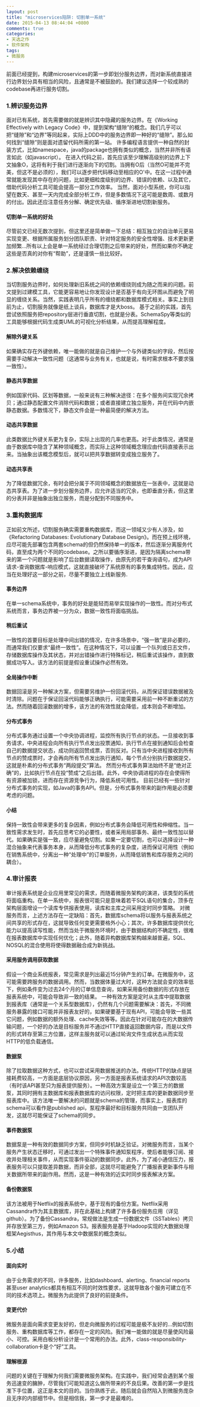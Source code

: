 ```yaml
---
layout: post
title: "microservices陷阱: 切割单一系统"
date: 2015-04-13 08:44:04 +0800
comments: true
categories: 
- 天选之作
- 软件架构
tags:
- 微服务
---
```


前面已经提到，构建microservices的第一步即划分服务边界，而对新系统直接进行边界划分具有相当的风险，且通常是不被鼓励的。我们建议选择一个较成熟的codebase再进行服务切割。

### 1.辨识服务边界

面对已有系统，首先需要做的就是辨识其中隐藏的服务边界。在《Working Effectively with Legacy Code》中，提到架构“缝隙”的概念。我们几乎可以把“缝隙”和“边界”等同起来，实际上DDD中的服务边界即一种好的“缝隙”。那么如何找到“缝隙”则是面对遗留代码所需的第一站。
许多编程语言提供一种自然的封装方式，比如namespace，java的package也拥有类似的概念，当然并非所有语言如此（如javascript）。
在进入代码之前，首先应该至少理解高级别的边界上下文抽象O，这将有利于我们进行逐渐向下的切割。当拥有O后（当然O可能并不完美，但这不是必须的），我们可以逐步把代码移动至相应的O'中。在这一过程中通常就能发现其中存在的问题，比如更细粒度级别的边界、错误的依赖、以及其它，借助代码分析工具可能会提高一部分工作效率。
当然，面对小型系统，你可以指望在数天、甚至一天内完成全部分析工作，但是多数情况下这可能是数周、或数月的付出。因此还应注意任务分解、确定优先级、循序渐进地切割新服务。

#### 切割单一系统的好处

尽管前文已经无数次提到，但这里还是简单做一下总结：相互独立的自治单元更易实现变更、根据所属服务划分团队职责、针对特定服务的安全性增强、技术更新更加频繁...所有以上会是单一系统经过合理切割之后带来的好处，然而如果你不确定这些是否真的对你有“帮助”，还是谨慎一些比较好。

### 2.解决依赖缠绕

当切割服务边界时，如何处理新旧系统之间的依赖缠绕则成为随之而来的问题。前文提到过建模工具，它能更容易地让你发现设计是否基于有向无环图从而避免了明显的缠绕关系。当然，实践表明几乎所有的缠绕都和数据库模式相关。事实上到目前为止，切割服务就像是纸上谈兵，数据库才是大boss。
基于之前的实践，首先尝试依照服务把repository层进行垂直切割，也就是分表。SchemaSpy等类似的工具能够根据代码生成类UML的可视化分析结果，从而提高理解程度。

#### 解除外键关系

如果确实存在外键依赖，唯一能做的就是自己维护一个与外键类似的字段，然后按需要手动解决一致性问题（这通常与业务有关，也就是说，有时需求根本不要求强一致性）。

#### 静态共享数据

例如国家代码、区划等数据，一般来说有三种解决途径：在多个服务间实现冗余拷贝；通过静态配置文件消除代码和数据；或者直接建立独立服务，并在代码中内嵌静态数据。多数情况下，静态文件会是一种最简便的解决方法。

#### 动态共享数据

此类数据比外键关系更为复杂，实际上出现的几率也更高。对于此类情况，通常是由于数据库中隐含了某种领域概念，而实际上这种领域概念理应由代码直接表示出来。当抽象出该概念模型后，就可以把共享数据转变成独立服务了。

#### 动态共享表

为了降低数据冗余，有时会把分属于不同领域概念的数据放在一张表中，这就是动态共享表。为了进一步划分服务边界，应允许适当的冗余，也即垂直分表，但这里的分表并非是抽象出独立服务，而是分配到不同服务中。

### 3.重构数据库

正如前文所述，切割服务确实需要重构数据库，而这一领域又少有人涉及，如《Refactoring Databases: Evolutionary Database Design》。而在预上线环境，应尽可能先部署包含两套schema的但仍然保持单一的版本，然后逐渐分离服务代码，直至成为两个不同的codebase。之所以要循序渐进，是因为隔离schema带来的第一个问题就是影响了后台数据读取操作，由原先的若干查询语句，成为API请求-查询数据库-响应模式，这就直接破坏了系统原有的事务集成特性。因此，应当在处理好这一部分之前，尽量不要独立上线新服务.

#### 事务边界

在单一schema系统中，事务的好处是能轻而易举实现操作的一致性。而对分布式系统而言，事务边界被一分为众，数据一致性将面临挑战。

#### 稍后重试

一致性的首要目标是处理中间出错的情况，在许多场景中，“强一致”是非必要的，而通常我们仅要求“最终一致性”。在这种情况下，可以设置一个队列或日志文件，存储数据库操作及其状态，并对出错操作进行特殊标记，稍后重试该操作，直到数据成功写入。该方法的前提是假设重试操作必然有效。

#### 全局操作中断

数据回滚是另一种解决方案，但需要另维护一份回滚代码，从而保证错误数据被及时清除。问题在于保证回滚代码能够正确执行，可能需要采用前一种不断重试的方法。然而随着回滚数据的增多，该方法的有效性就会降低，成本则会不断增加。

#### 分布式事务

分布式事务通过设置一个中央协调进程，监控所有执行节点的状态。一旦接收到事务请求，中央进程会向所有执行节点发出投票通知，执行节点在接到通知后会检查自己的数据提交状态，成功则返回赞成票，否则反对。只有当中央进程接收到所有节点的赞成票时，才会再向所有节点发出执行通知，每个节点分别执行数据提交，这就是朴素的分布式事务“两段提交”算法。
然而分布式事务算法始终不是“绝对正确”的，比如执行节点在投“赞成”之后出错。此外，中央协调进程的存在会使得所有资源被加锁，进而存在资源竞争行为，降低系统可用性。
目前已经有一些针对分布式事务的实现，如Java的事务API。但是，分布式事务带来的副作用是必须要考虑的问题。

#### 小结

保持一致性会带来更多的复杂因素，例如分布式事务会降低可用性和伸缩性。当一致性需求发生时，首先应思考它的必要性，或者采用局部事务、最终一致性加以替代。如果确实是强一致，应尽量避免切割。如果一定要切割，也可以选择设计一种混合抽象来代表事务本身，从而降低分布式事务的复杂度，进而保证可用性（例如在销售系统中，分离出一种“处理中”的订单服务，从而降低销售和库存服务之间的耦合）。

### 4.审计报表

审计报表系统是企业应用里常见的需求，而随着微服务架构的演进，该类型的系统将面临重构。在单一系统中，报表很可能只是意味着若干SQL语句的集合，顶多在架构层面增设一个读库专供报表使用，读库和主库之间采用定时同步策略。
对微服务而言，上述方法存在一定缺陷：首先，数据库schema将以服务与报表系统之间共享的形式存在，这就导致任何变更需要格外小心；其次，许多数据库提供优化能力以提高读写性能，然而当处于微服务环境时，由于数据结构的不确定性，很难在报表数据库中实现任何优化；此外，随着异构数据库架构越来越普遍，SQL、NOSQL的混合使用将使得数据融合成为新挑战。

#### 采用服务调用获取数据

假设一个商业系统报表，常见需求是列出最近15分钟产生的订单。在微服务中，这可能需要跨服务的数据调用。然而，当数据体量过大时，这种方法就会变的效率低下，例如条件变为过去24个月的订单信息查询，如果采用备份数据的形式存放在报表系统中，可能会导致非一致的结果。
一种有效方案是定时从主库中提取数据到报表库（通常是一个关系型数据库），仍然有几个问题需要解决：首先，不同微服务暴露的接口可能并非报表友好的，如果硬要基于现有API，可能会导致一些其它问题，例如数据的额外处理、cache失效等等。因此在针对可能存在的大数据传输问题，一个好的办法是目标服务并不通过HTTP直接返回数据内容，而是以文件的形式转存至第三方位置，这样主服务就可以通过轮询文件生成状态从而实现HTTP的低负载通信。

#### 数据泵

除了拉取数据这种方式，也可以尝试采用数据推送的办法。传统HTTP的缺点是链接耗费较高，一方面是底层协议原因，另一方面是报表系统请求的API次数较高（有时该API甚至只为报表提供服务）。一种高效方案是设立一个第三方的数据泵，其同时拥有主数据库和报表数据库的访问权限，定时把主库的更新数据同步至报表库中。该方法唯一要解决的问题就是schema的管理，而事实上，报表库的schema可以看作是published api，泵程序最好和目标服务共同由一支团队开发，这就尽可能保证了schema的同步。

#### 事件数据泵
数据泵是一种有效的数据同步方案，但同步时机缺乏验证。对微服务而言，当某个服务产生状态迁移时，可通过发出一个特殊事件通知泵程序，使后者能够订阅、接收并处理相关事件，从而实现事件驱动的数据同步。此外，为了减小通信压力，报表服务可以只提取差异数据，而非全部，这就尽可能避免了广播报表更新事件与相关数据所带来的副作用。然而，这是一种有效的近实时同步报表解决方案。

#### 备份数据泵
该方法被用于Netflix的报表系统中，基于现有的备份方案。Netflix采用Cassandra作为其主数据库，并在此基础上构建了许多备份服务应用（详见github）。为了备份Cassandra，常规做法是生成一份数据文件（SSTables）拷贝并存放至第三方，例如Amazon S3。报表服务是基于Hadoop实现的大数据处理框架Aegisthus，其作用与本文中数据泵的概念类似。

### 5.小结

#### 面向实时
由于业务需求的不同，许多服务，比如dashboard、alerting、financial reports甚至user analytics都具有相互不同的时效性要求，这就导致各个服务可建立在不同的技术选项上。微服务为此提供了良好的前提条件。

#### 变更代价
微服务是面向需求变更友好的，但走向微服务的过程可能是极不友好的...例如切割服务、重构数据库等工作，都存在一定的风险。我们唯一能做的就是尽量使风险最小、可控。采用白板分析设计是一个常用的办法。此外，class-responsibility-collaboration卡是个“好”工具。

#### 理解根源
问题的关键在于理解为何我们需要微服务架构。在实践中，我们经常会遇到某个服务迅速变的臃肿，尽管我们可能知道这么做所带来的不良后果。改善的第一步是找准下手位置，这正是本文的目的。当你熟练于此，随后就会自然陷入到微服务庞杂且无序的内部细节中。但是相信我，第一步才是最难的。